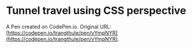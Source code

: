 # Tunnel travel using CSS perspective

A Pen created on CodePen.io. Original URL: [https://codepen.io/trangthule/pen/vYmpNYR](https://codepen.io/trangthule/pen/vYmpNYR).


